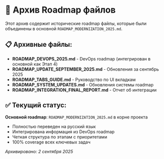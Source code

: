 # 📁 Архив Roadmap файлов

Этот архив содержит исторические roadmap файлы, которые были объединены в основной `ROADMAP_MODERNIZATION_2025.md`.

## 📋 Архивные файлы:

- **ROADMAP_DEVOPS_2025.md** - DevOps roadmap (интегрирован в основной как Этап 4)
- **ROADMAP_UPDATE_SEPTEMBER_2025.md** - Обновления за сентябрь 2025
- **ROADMAP_TABS_GUIDE.md** - Руководство по UI вкладкам
- **ROADMAP_SYSTEM_UPDATES.md** - Обновления системы roadmap
- **ROADMAP_INTEGRATION_FINAL_REPORT.md** - Отчет об интеграции

## ✅ Текущий статус:

**Основной roadmap**: `ROADMAP_MODERNIZATION_2025.md` в корне проекта
- Полностью переведен на русский язык
- Интегрирована информация из DevOps roadmap
- Четкая структура по этапам с приоритетами
- 100% coverage всех ключевых задач

*Архивировано: 2 сентября 2025*
